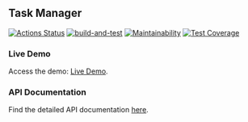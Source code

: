 
## Task Manager

[![Actions Status](https://github.com/biscof/java-project-73/workflows/hexlet-check/badge.svg)](https://github.com/biscof/java-project-73/actions)
[![build-and-test](https://github.com/biscof/java-project-73/actions/workflows/build-and-test.yml/badge.svg)](https://github.com/biscof/java-project-73/actions/workflows/build-and-test.yml)
[![Maintainability](https://api.codeclimate.com/v1/badges/3229c3b950c4c63bfdbb/maintainability)](https://codeclimate.com/github/biscof/java-project-73/maintainability)
[![Test Coverage](https://api.codeclimate.com/v1/badges/3229c3b950c4c63bfdbb/test_coverage)](https://codeclimate.com/github/biscof/java-project-73/test_coverage)

### Live Demo

Access the demo: [Live Demo](https://task-manager-app-km58.onrender.com).

### API Documentation

Find the detailed API documentation [here](https://task-manager-app-km58.onrender.com/swagger.html).